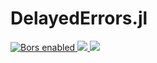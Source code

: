 # DelayedErrors.jl

<p>
<a
href="https://app.bors.tech/repositories/11625">
<img
src="https://bors.tech/images/badge_small.svg"
alt="Bors enabled">
</a>
<a
href="https://travis-ci.com/aluthge/DelayedErrors.jl/branches">
<img
src="https://travis-ci.com/aluthge/DelayedErrors.jl.svg?branch=master">
</a>
<a
href="https://codecov.io/gh/aluthge/DelayedErrors.jl/branch/master">
<img
src="https://codecov.io/gh/aluthge/DelayedErrors.jl/branch/master/graph/badge.svg">
</a>
</p>

